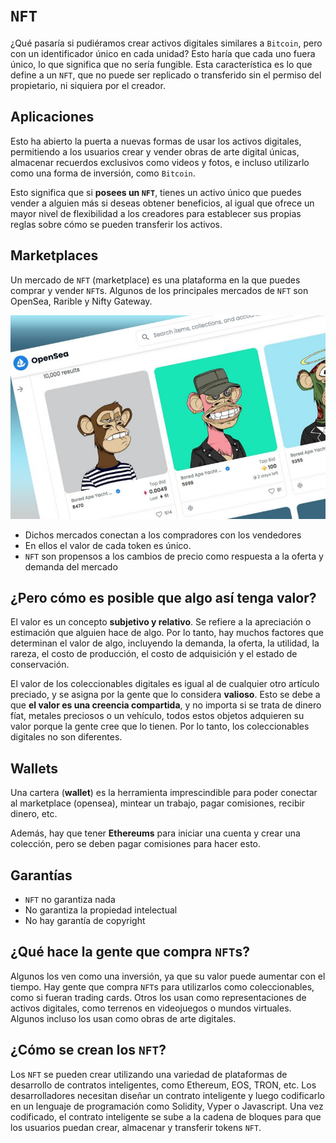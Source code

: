 # ``NFT``

¿Qué pasaría si pudiéramos crear activos digitales similares a ``Bitcoin``, pero con un identificador único en cada unidad? Esto haría que cada uno fuera único, lo que significa que no sería fungible. Esta característica es lo que define a un ``NFT``, que no puede ser replicado o transferido sin el permiso del propietario, ni siquiera por el creador.

## Aplicaciones

Esto ha abierto la puerta a nuevas formas de usar los activos digitales, permitiendo a los usuarios crear y vender obras de arte digital únicas, almacenar recuerdos exclusivos como videos y fotos, e incluso utilizarlo como una forma de inversión, como ``Bitcoin``.

Esto significa que si **posees un ``NFT``**, tienes un activo único que puedes vender a alguien más si deseas obtener beneficios, al igual que ofrece un  mayor nivel de flexibilidad a los creadores para establecer sus propias reglas sobre cómo se pueden transferir los activos.

## Marketplaces

Un mercado de ``NFT`` (marketplace) es una plataforma en la que puedes comprar y vender ``NFT``s. Algunos de los principales mercados de ``NFT`` son OpenSea, Rarible y Nifty Gateway.

![imagen](img/2022-12-15-18-15-29.png)

- Dichos mercados conectan a los compradores con los vendedores
- En ellos el valor de cada token es único.
- ``NFT`` son propensos a los cambios de precio como respuesta a la oferta y demanda del mercado

## ¿Pero cómo es posible que algo así tenga valor?

 El valor es un concepto **subjetivo y relativo**. Se refiere a la apreciación o estimación que alguien hace de algo. Por lo tanto, hay muchos factores que determinan el valor de algo, incluyendo la demanda, la oferta, la utilidad, la rareza, el costo de producción, el costo de adquisición y el estado de conservación.

El valor de los coleccionables digitales es igual al de cualquier otro artículo preciado, y se asigna por la gente que lo considera **valioso**. Esto se debe a que **el valor es una creencia compartida**, y no importa si se trata de dinero fíat, metales preciosos o un vehículo, todos estos objetos adquieren su valor porque la gente cree que lo tienen. Por lo tanto, los coleccionables digitales no son diferentes.

## Wallets

Una cartera (**wallet**) es la herramienta imprescindible para poder conectar al marketplace (opensea), mintear un trabajo, pagar comisiones, recibir dinero, etc.

Además, hay que tener **Ethereums** para iniciar una cuenta y crear una colección, pero se deben pagar comisiones para hacer esto.

## Garantías

- ``NFT`` no garantiza nada
- No garantiza la propiedad intelectual
- No hay garantía de copyright

## ¿Qué hace la gente que compra ``NFT``s?

Algunos los ven como una inversión, ya que su valor puede aumentar con el tiempo. Hay gente que compra ``NFT``s para utilizarlos como coleccionables, como si fueran trading cards. Otros los usan como representaciones de activos digitales, como terrenos en videojuegos o mundos virtuales. Algunos incluso los usan como obras de arte digitales.

## ¿Cómo se crean los ``NFT``?

 Los ``NFT`` se pueden crear utilizando una variedad de plataformas de desarrollo de contratos inteligentes, como Ethereum, EOS, TRON, etc. Los desarrolladores necesitan diseñar un contrato inteligente y luego codificarlo en un lenguaje de programación como Solidity, Vyper o Javascript. Una vez codificado, el contrato inteligente se sube a la cadena de bloques para que los usuarios puedan crear, almacenar y transferir tokens ``NFT``.